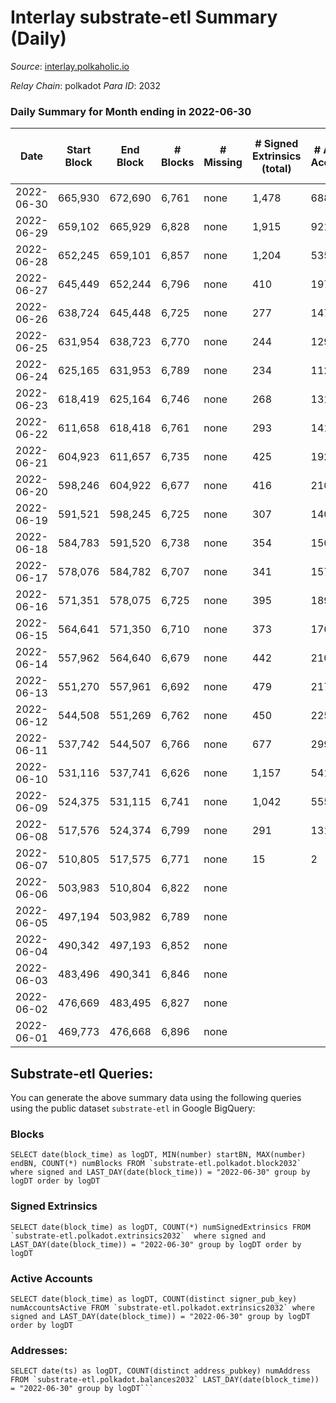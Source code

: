 # Interlay substrate-etl Summary (Daily)

_Source_: [interlay.polkaholic.io](https://interlay.polkaholic.io)

*Relay Chain*: polkadot
*Para ID*: 2032



### Daily Summary for Month ending in 2022-06-30


| Date | Start Block | End Block | # Blocks | # Missing | # Signed Extrinsics (total) | # Active Accounts | # Addresses with Balances | # Events | # Transfers | # XCM Transfers In | # XCM Transfers Out |
| ---- | ----------- | --------- | -------- | --------- | --------------------------- | ----------------- | ------------------------- | -------- | ----------- | ------------------ | ------------------- |
| 2022-06-30 | 665,930 | 672,690 | 6,761 | none | 1,478 | 688 | 7,165 | 42,407 | 1,265 ($1,226,198) |   |   |
| 2022-06-29 | 659,102 | 665,929 | 6,828 | none | 1,915 | 921 | 6,759 | 44,542 | 1,656 ($126,980) |   |   |
| 2022-06-28 | 652,245 | 659,101 | 6,857 | none | 1,204 | 535 | 6,151 | 40,657 | 924 ($576,118) |   |   |
| 2022-06-27 | 645,449 | 652,244 | 6,796 | none | 410 | 197 | 5,835 | 36,957 | 378 ($357,492) | 2 ($0.015) | 2 ($0.0001) |
| 2022-06-26 | 638,724 | 645,448 | 6,725 | none | 277 | 147 | 5,727 | 35,224 | 151 ($1,535.15) |   |   |
| 2022-06-25 | 631,954 | 638,723 | 6,770 | none | 244 | 129 | 5,713 | 35,293 | 126 ($3,437.28) |   |   |
| 2022-06-24 | 625,165 | 631,953 | 6,789 | none | 234 | 112 | 5,713 | 35,508 | 158 ($1,405.63) | 2 ($11.98) | 4 ($8.68) |
| 2022-06-23 | 618,419 | 625,164 | 6,746 | none | 268 | 131 | 5,688 | 35,583 | 200 ($7,357.73) |   |   |
| 2022-06-22 | 611,658 | 618,418 | 6,761 | none | 293 | 141 | 5,646 | 35,670 | 168 ($7,479.53) |   |   |
| 2022-06-21 | 604,923 | 611,657 | 6,735 | none | 425 | 192 | 5,626 | 36,326 | 222 ($12,966.05) |   |   |
| 2022-06-20 | 598,246 | 604,922 | 6,677 | none | 416 | 210 | 5,596 | 35,892 | 237 ($4,095.84) | 1 ($9.72) | 1 ($9.17) |
| 2022-06-19 | 591,521 | 598,245 | 6,725 | none | 307 | 140 | 5,566 | 35,632 | 166 ($12,026.94) |   |   |
| 2022-06-18 | 584,783 | 591,520 | 6,738 | none | 354 | 150 | 5,546 | 36,028 | 229 ($7,681.14) |   |   |
| 2022-06-17 | 578,076 | 584,782 | 6,707 | none | 341 | 157 | 5,517 | 35,944 | 199 ($2,512.78) |   |   |
| 2022-06-16 | 571,351 | 578,075 | 6,725 | none | 395 | 189 | 5,484 | 36,229 | 229 ($5,742.83) |   |   |
| 2022-06-15 | 564,641 | 571,350 | 6,710 | none | 373 | 176 | 5,450 | 36,075 | 222 ($17,199.77) |   |   |
| 2022-06-14 | 557,962 | 564,640 | 6,679 | none | 442 | 210 | 5,394 | 36,561 | 281 ($8,864.84) |   |   |
| 2022-06-13 | 551,270 | 557,961 | 6,692 | none | 479 | 217 | 5,323 | 36,762 | 273 ($6,869.46) |   |   |
| 2022-06-12 | 544,508 | 551,269 | 6,762 | none | 450 | 225 | 5,254 | 37,050 | 310 ($7,244.00) |   |   |
| 2022-06-11 | 537,742 | 544,507 | 6,766 | none | 677 | 299 | 5,153 | 38,686 | 395 ($29,308.90) |   |   |
| 2022-06-10 | 531,116 | 537,741 | 6,626 | none | 1,157 | 541 | 5,000 | 41,117 | 625 ($43,772.52) |   |   |
| 2022-06-09 | 524,375 | 531,115 | 6,741 | none | 1,042 | 555 | 4,787 | 43,921 | 1,080 ($828,025) |   |   |
| 2022-06-08 | 517,576 | 524,374 | 6,799 | none | 291 | 131 | 4,306 | 68,375 | 8,550 ($2,509,884) |   |   |
| 2022-06-07 | 510,805 | 517,575 | 6,771 | none | 15 | 2 | 52 | 27,144 | 9 ($55.61) |   |   |
| 2022-06-06 | 503,983 | 510,804 | 6,822 | none |  |  | 42 | 27,295 |   |   |   |
| 2022-06-05 | 497,194 | 503,982 | 6,789 | none |  |  | 42 | 27,159 |   |   |   |
| 2022-06-04 | 490,342 | 497,193 | 6,852 | none |  |  | 42 | 27,412 |   |   |   |
| 2022-06-03 | 483,496 | 490,341 | 6,846 | none |  |  | 42 | 27,388 |   |   |   |
| 2022-06-02 | 476,669 | 483,495 | 6,827 | none |  |  | 42 | 27,312 |   |   |   |
| 2022-06-01 | 469,773 | 476,668 | 6,896 | none |  |  | 42 | 27,588 |   |   |   |

## Substrate-etl Queries:
You can generate the above summary data using the following queries using the public dataset `substrate-etl` in Google BigQuery:


### Blocks
```
SELECT date(block_time) as logDT, MIN(number) startBN, MAX(number) endBN, COUNT(*) numBlocks FROM `substrate-etl.polkadot.block2032`  where signed and LAST_DAY(date(block_time)) = "2022-06-30" group by logDT order by logDT
```


### Signed Extrinsics
```
SELECT date(block_time) as logDT, COUNT(*) numSignedExtrinsics FROM `substrate-etl.polkadot.extrinsics2032`  where signed and LAST_DAY(date(block_time)) = "2022-06-30" group by logDT order by logDT
```


### Active Accounts
```
SELECT date(block_time) as logDT, COUNT(distinct signer_pub_key) numAccountsActive FROM `substrate-etl.polkadot.extrinsics2032` where signed and LAST_DAY(date(block_time)) = "2022-06-30" group by logDT order by logDT
```


### Addresses:
```
SELECT date(ts) as logDT, COUNT(distinct address_pubkey) numAddress FROM `substrate-etl.polkadot.balances2032` LAST_DAY(date(block_time)) = "2022-06-30" group by logDT```


